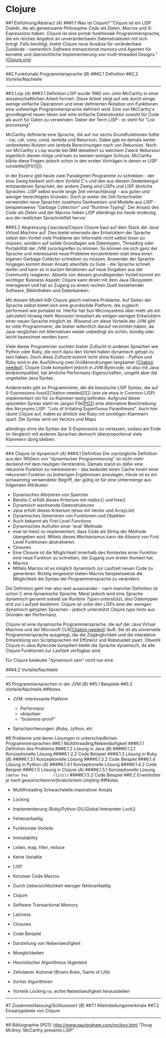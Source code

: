 # Clojure

##1 Einführung/Abstract (_A_)
###1.1 Was ist Clojure?
"Clojure ist ein LISP Dialekt, die als gemeinsame Philosophie *Code als Daten*,
*Macros* und *S-Expressions* haben. Clojure ist eine primär funktionale
Programmiersprache, die ein reiches Angebot an unveränderbaren Datenstrukturen
mit sich bringt. Falls benötigt, bietet Clojure neue Ansätze für veränderbare
Zustände - namentlich *Software transactional memory* und *Agenten* für korrekte
und übersichtliche Implementierung von multi-threaded Designs."[[Clojure.org][]]



* * *


##2 Funktionale Programmiersprache (_B_)
###2.1 Definition
##2.2 Vorteile/Nachteile

* * *

##3 Lisp (_A_)
###3.1 Definition
*LISP* wurde 1960 von John McCarthy in einer wissenschaftlichen Arbeit
forciert. Diese Arbeit zeigt auf wie durch einige wenige einfache Operatoren
und einer definierten Notation von Funktionen eine vollwertige
Programmiersprache definiert wird.  Eine von McCarthy's grundlegend neuen Ideen
war eine einfache Datenstruktur sowohl für Code als auch für Daten zu
verwenden. Daher der Term *LISP* - er steht für "List processing". 

McCarthy definierte eine Sprache, die auf nur sechs Grundfunktionen fußte - car,
cdr, cons, cond, lambda und Rekursion. Dabei gab es damals weder verbreiteten
Nutzen von lambda Berechnungen noch von Rekursion. Noch vor McCarthy´s Lisp
wurde bei IBM debattiert zu welchem Zweck Rekursion eigentlich dienen möge und
kam zu keinem sinnigen Schluss. McCarthy klärte diese Fragen jedoch schon in den
ersten Vorträgen in denen er LISP vorstellte[[PG1][]].

In der Essenz gibt heute zwei Paradigmen Programme zu schreiben - der eine
Zweig bedient sich dem Vorbild C's und den aus diesem Gedankengut entstandenen
Sprachen, der andere Zweig sind LISPs und LISP ähnliche Sprachen.  *LISP*
selbst wurde lange Zeit vernachlässigt - aus guten und weniger berechtigten
Gründen. Doch je weiter die Zeit fortschreitet verwenden neue Sprachen zusehens
Denkweisen und Modelle aus *LISP* - beispielsweise "Garbage Collection" und
"Runtime Typing". Der Ansatz des *Code als Daten* und der Macros heben LISP
allerdings bis heute eindeutig aus der restlichen Sprachvielfalt hervor.


###3.2 Abgrenzung Lisp/Java/Clojure
Clojure baut auf dem Stack der *Java Virtual Machine* auf. Dies bietet
einerseits den Entwicklern der Sprache selbst den Vorteil viele Probleme der
Informatik nicht selbst lösen zu müssen, sondern auf solide Grundlagen wie
Datentypen, Threading oder Portabilität der JVM zurückgreifen zu können. So
können sie sich ganz der Sprache und interessante neue Probleme konzentrieren
statt etwa einen eigenen Garbage Collector schreiben zu müssen. Anwender der
Sprache hingegen kommt dieser Ansatz ebenfalls zu Gute - die Sprache schnell
weiter und kann so in kurzen Iterationen auf neue Eingaben aus der Community
reagieren. Abseits von diesem grundlegenden Vorteil kommt ein wichtiger Business
Aspekt: Clojure kann direkt mit dem Java Ökosystem interagieren und hat so
Zugang zu einem reichen Quell bestehender Software, Bibliotheken und
Datenbanken.

Mit diesem Modell lößt Clojure gleich mehrere Probleme. Auf Seiten der Sprache
selbst bietet sich eine grundsolide Platform, die zugleich performant wie
portabel ist. Hierfür hat Sun Microsystems über mehr als ein Jahrzehnt hinweg
mehr Resouren investiert als einigen wenigen Entwicklern einer neuen Sprache
möglich ist. Wissend um diese Vorteile der JVM gibt es viele Programmierer, die
bisher willentlich darauf verzichtet haben, da Java verglichen mit Alternativen
weder unbedingt als schön, bündig oder leicht bezeichnet werden kann.

Viele dieser Programmier suchten bisher Zuflucht in anderen Sprachen wie Python
oder Ruby, die noch dazu den Vorteil haben dynamisch getypt zu sein haben. Doch
diese Zuflucht kommt nicht ohne Kosten - Python und Ruby sind in der Ausführung
zwei Größenordnungen langsamer [[Citation needed][]]. Clojure Code kompiliert
jedoch in JVM Bytecode, ist also mit Java binärkompatibel, hat ähnliche
Performanz-Eigenschaften, umgeht aber die ungeliebte Java Syntax.

Andererseits gibt es Programmierer, die die klassische LISP Syntax, die auf
S-Expressions fusst[[Citation needed2][]] (wie sie etwa in Common LISP)
implementiert ist) für zu Klammer-lastig befinden.  Aufgrund dieser speziellen
Syntax steht im Jargon File[[PG2][]] eine alternative Beschreibung des Akrynyms
LISP: "Lots of Irritating Superfluous Parantheses". Auch hier räumt Clojure auf,
indem es ähnlich wie Ruby mit unnötigen Klammern spart. Die Syntax wird um Vectors und Maps

allerdings ohne die
Syntax der S-Expressions zu verlassen, sodass am Ende im Vergleich mit anderen
Sprachen dennoch überproportional viele Klammern übrig bleiben.



* * *


##4 Clojure ist dynamisch (_A_)
###4.1 Definition
Die urprüngliche Definition aus den 1950ern von "dynamischer Programmierung" ist
nicht mehr deckend mit dem heutigen Verständnis. Damals stand es dafür eine
rekursive Funktion zu memoisieren - das bedeutet einen Cache innert einer
rekursiven Funktion zu bisherigen Ergebnissen anzulegen. Heute ist es ein
schwammig verwendeter Begriff, der gültig ist für eine Untermenge aus folgenden
Attributen:
 * Dynanisches Allozieren von Speicher
  * Bereits C erfüllt dieses Kriterium mit malloc() und free()
 * Dynamisch wachsende Datenstrukturen
  * Java erfüllt dieses Kriterium (etwa mit Vector und ArrayList)
 * Dynamisches Generieren von Funktionen und Objekten
  * Auch bekannt als *First Level Functions*
 * Dynamisches Aufrufen einer 'eval' Methode
  * eval ist meist so implementiert, dass Code als String der Methode übergeben
    wird. Mittels dieses Mechanismus kann die Absenz von First Level Funktionen
    abstrahieren.
 * Closures
  * Eine Closure ist die Möglichkeit innerhalb des Kontextes einer Funktion eine
    neue Funktion zu schreiben, die Zugang zum ersten Kontext hat.
 * Macros
  * Mittels Macros ist es möglich dynamisch zur Laufzeit neuen Code zu
    generieren. Richtig eingesetzt bieten Macros beispielsweise die Möglichkeit
    die Syntax der Programmiersprache zu verändern. 

Die Definition geht hier also weit auseinander - nach mancher Definition ist
schon C eine dynamische Sprache. Meist jedoch wird eine Sprache dynamisch
genannt sobald sie *Runtime Types* unterstützt, also Datentypen erst zur
Laufzeit bestimmt. Clojure ist unter den LISPs eine der wenigen dynamisch
getypten Sprachen - jedoch unterstützt Clojure *type hints* aus Gründen der
Performanz.

Clojure ist eine dynamische Programmiersprache, die auf der Java Virtual Machine
und der Microsoft CLR[[Citation needed][]] läuft. Sie ist als universelle
Programmiersprache ausgelegt, die die Zügänglichkeit und die interaktive
Entwicklung von Scriptsprachen mit Effizienz und Robstusteit paart. Obwohl
Clojure in Java Bytecode kompiliert bleibt die Sprache dynamisch, da alle
Clojure Funktionen zur Laufzeit verfügbar sind. 






Für Clojure bedeutet "dynamisch sein" nicht nur eine 






###4.2 Vorteile/Nachteile









* * *



























#5 Programmiersprachen in der JVM (_B_)
##5.1 Beispiele
##5.2 Vorteile/Nachteile
##Notes
* JVM: interessante Platform
  * Performanz
  * ubiquitaer
  * "business-proof"

* Sprachportierungen: jRuby, Jython, etc

#6 Probleme und deren Lösungen in unterschiedlichen Programmiersprachen
##6.1 Multithreading/Nebenläufigkeit
###6.1.1 Definition des Problems
###6.1.2 Lösung in Java (_B_)
####6.1.2.1 Konzeptionelle Lösung
####6.1.2.2 Code Beispiel
###6.1.3 Lösung in Ruby (_B_)
####6.1.3.1 Konzeptionelle Lösung
####6.1.3.2 Code Beispiel
###6.1.4 Lösung in Python (_A_)
####6.1.4.1 Konzeptionelle Lösung
####6.1.4.2 Code Beispiel
###6.1.5 Lösung in Clojure (_A_)
####6.1.5.1 Konzeptionelle Lösung
`(defun foo `
`          (list))`
####6.1.5.2 Code Beispiel
##6.2 *Erweiterbar je nach gewünschtem/erforderlichem  Umfang*
##Notes

* Multithreading Schwachstelle imperativer Ansatz
 * Locking
 * Implementierung (Ruby/Python GIL[Global Interpreter Lock])
 * Fehleranfaellig

* Funktionale Vorteile
 * Immutability
 * Listen, map, filter, reduce 
 * Keine Variable

* LISP
 * Konziser Code Macros
  * Durch Uebersichtlichkeit weniger fehleranfaellig

* Clojure
 * Software Transactional Memory
 * Laziness
 * Closures


* Code Beispiel
 * Darstellung von Nebenlaeufigkeit
 * Moeglichkeiten
  * Heuristischer Algorithmus (Agenten)
  * Zellulaerer Automat (Brians Brain, Game of Life)
  * Sortier Algorithmen
 * Vorteile Locking vs. echte Nebenlaeufigkeit herausstellen


* * *


#7 Zusammenfassung/Schlusswort (_B_)
##7.1 Alleinstellungsmerkmale
##7.2 Einsatzgebiete von Clojure

* * *

#8 Bibliographie
[PG1]: http://www.paulgraham.com/mcilroy.html "Doug McIlroy: McCarthy presents LISP"

[PG2]: http://www.paulgraham.com/jargon96.html "Jargon File entry"

[Citation needed]: http://www.alioth.org "Great shootout"

[Citation needed]: http://www.wikipedia.org "S Expressions"

[Clojure.org]: http://clojure.org/ "Clojure Introduction"
